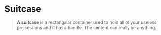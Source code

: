 # Suitcase

> **A suitcase** is a rectangular container used to hold all of your useless
possessions and it has a handle. The content can really be anything.
